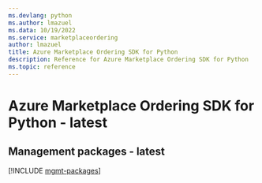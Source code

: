 ```yaml
---
ms.devlang: python
ms.author: lmazuel
ms.data: 10/19/2022
ms.service: marketplaceordering
author: lmazuel
title: Azure Marketplace Ordering SDK for Python
description: Reference for Azure Marketplace Ordering SDK for Python
ms.topic: reference
---
```

# Azure Marketplace Ordering SDK for Python - latest

## Management packages - latest
[!INCLUDE [mgmt-packages](marketplace-ordering-mgmt-index.md)]